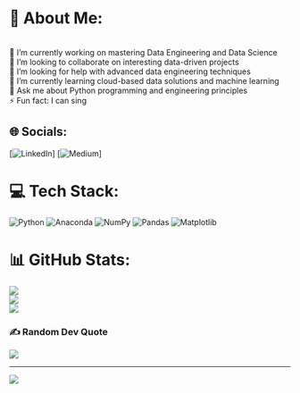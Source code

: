 # 💫 About Me:
<br>🔭 I’m currently working on mastering Data Engineering and Data Science  <br>👯 I’m looking to collaborate on interesting data-driven projects  <br>🤝 I’m looking for help with advanced data engineering techniques  <br>🌱 I’m currently learning cloud-based data solutions and machine learning  <br>💬 Ask me about Python programming and engineering principles  <br>⚡ Fun fact: I can sing


## 🌐 Socials:
[![LinkedIn](https://img.shields.io/badge/LinkedIn-%230077B5.svg?logo=linkedin&logoColor=white)] [![Medium](https://img.shields.io/badge/Medium-12100E?logo=medium&logoColor=white)]

# 💻 Tech Stack:
![Python](https://img.shields.io/badge/python-3670A0?style=for-the-badge&logo=python&logoColor=ffdd54) ![Anaconda](https://img.shields.io/badge/Anaconda-%2344A833.svg?style=for-the-badge&logo=anaconda&logoColor=white) ![NumPy](https://img.shields.io/badge/numpy-%23013243.svg?style=for-the-badge&logo=numpy&logoColor=white) ![Pandas](https://img.shields.io/badge/pandas-%23150458.svg?style=for-the-badge&logo=pandas&logoColor=white) ![Matplotlib](https://img.shields.io/badge/Matplotlib-%23ffffff.svg?style=for-the-badge&logo=Matplotlib&logoColor=black)
# 📊 GitHub Stats:
![](https://github-readme-stats.vercel.app/api?username=edwaena&theme=shadow_blue&hide_border=false&include_all_commits=true&count_private=true)<br/>
![](https://github-readme-streak-stats.herokuapp.com/?user=edwaena&theme=shadow_blue&hide_border=false)<br/>
![](https://github-readme-stats.vercel.app/api/top-langs/?username=edwaena&theme=shadow_blue&hide_border=false&include_all_commits=true&count_private=true&layout=compact)

### ✍️ Random Dev Quote
![](https://quotes-github-readme.vercel.app/api?type=horizontal&theme=radical)

---
[![](https://visitcount.itsvg.in/api?id=edwaena&icon=0&color=0)](https://visitcount.itsvg.in)

<!-- Proudly created with GPRM ( https://gprm.itsvg.in ) -->

